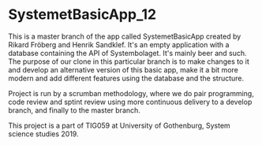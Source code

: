 # SystemetBasicApp_12

This is a master branch of the app called SystemetBasicApp created by Rikard Fröberg and Henrik Sandklef. It's an empty application with a database containing the API of Systembolaget. It's mainly beer and such. 
The purpose of our clone in this particular branch is to make changes to it and develop an alternative version of this basic app, make it a bit more modern and add different features using the database and the structure.

Project is run by a scrumban methodology, where we do pair programming, code review and sptint review using more continuous delivery to a develop branch, and finally to the master branch. 

This project is a part of TIG059 at University of Gothenburg, System science studies 2019. 

